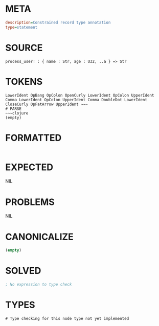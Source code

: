 # META
~~~ini
description=Constrained record type annotation
type=statement
~~~
# SOURCE
~~~roc
process_user! : { name : Str, age : U32, ..a } => Str
~~~
# TOKENS
~~~text
LowerIdent OpBang OpColon OpenCurly LowerIdent OpColon UpperIdent Comma LowerIdent OpColon UpperIdent Comma DoubleDot LowerIdent CloseCurly OpFatArrow UpperIdent ~~~
# PARSE
~~~clojure
(empty)
~~~
# FORMATTED
~~~roc

~~~
# EXPECTED
NIL
# PROBLEMS
NIL
# CANONICALIZE
~~~clojure
(empty)
~~~
# SOLVED
~~~clojure
; No expression to type check
~~~
# TYPES
~~~roc
# Type checking for this node type not yet implemented
~~~
